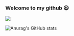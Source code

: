 ### Welcome to my github 😃
<img src="https://img.shields.io/badge/Instagram-E4405F?style=flat-square&logo=Instagram&logoColor=white&link=https://www.instagram.com/s_201802"/></a>


![Anurag's GitHub stats](https://github-readme-stats.vercel.app/api?username=Choi-Seong-Hyeok&show_icons=true&theme=yeblu)


